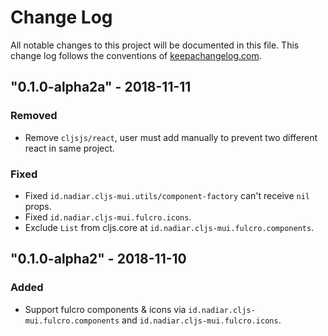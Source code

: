 # Change Log
All notable changes to this project will be documented in this file. This change log follows the conventions of [keepachangelog.com](http://keepachangelog.com/).

## "0.1.0-alpha2a" - 2018-11-11
### Removed 
- Remove `cljsjs/react`, user must add manually to prevent two different react in same project. 

### Fixed
- Fixed `id.nadiar.cljs-mui.utils/component-factory` can't receive `nil` props.
- Fixed `id.nadiar.cljs-mui.fulcro.icons`.
- Exclude `List` from cljs.core at `id.nadiar.cljs-mui.fulcro.components`.

## "0.1.0-alpha2" - 2018-11-10
### Added
- Support fulcro components & icons via `id.nadiar.cljs-mui.fulcro.components` and `id.nadiar.cljs-mui.fulcro.icons`.